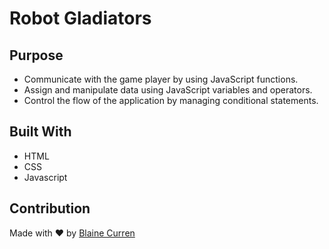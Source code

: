 # Robot Gladiators

## Purpose
* Communicate with the game player by using JavaScript functions.
* Assign and manipulate data using JavaScript variables and operators.
* Control the flow of the application by managing conditional statements.

## Built With
* HTML
* CSS 
* Javascript

## Contribution
Made with ❤️ by [Blaine Curren](https://github.com/blainecurren)
